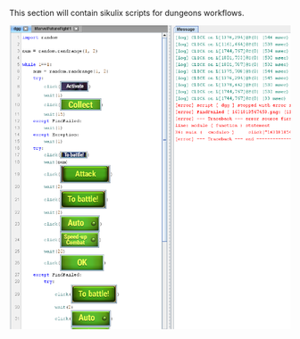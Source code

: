 This section will contain sikulix scripts for dungeons workflows.

![Alt text](https://github.com/DataGuyGamer/HeroWarsAutomation/blob/main/dungeon/screenshot_dungeons.PNG?raw=true "Sikuli code for dungeons")
